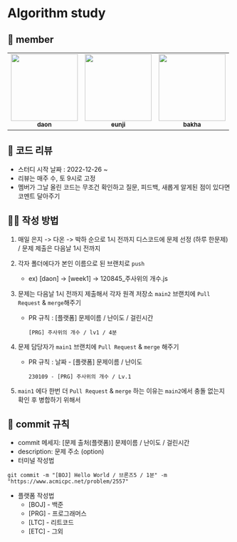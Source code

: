 # Algorithm study
## 🔰 member
<table><tr><td align="center"><a href="https://github.com/saseungg"><img src="https://user-images.githubusercontent.com/115215178/210618865-7185f216-6226-4e36-9187-2438236c59cf.png" width="150px;" alt=""/><br /><sub><b>daon</b></a><br/></td>

<td align="center"><a href="https://github.com/dmswl2030"><img src="https://user-images.githubusercontent.com/115215178/210617937-28971c29-97cc-450c-991d-183aabd5a922.png" width="150px;" alt=""/><br /><sub><b>eunji</b></a><br/></td>

<td align="center"><a href="https://github.com/bakhacode"><img src="https://user-images.githubusercontent.com/115215178/210696184-3efce43d-05b5-4148-881e-f055555a5b2f.png" width="150px;" alt=""/><br /><sub><b>bakha</b></a><br/></td>
</table>

## 🏁 코드 리뷰
- 스터디 시작 날짜 : 2022-12-26 ~
- 리뷰는 매주 수, 토 9시로 고정
- 멤버가 그날 올린 코드는 무조건 확인하고 질문, 피드백, 새롭게 알게된 점이 있다면 코멘트 달아주기

## 🏴‍☠️ 작성 방법

1. 매일 은지 -> 다온 -> 박하 순으로 1시 전까지 디스코드에 문제 선정 (하루 한문제) / 문제 제출은 다음날 1시 전까지

2. 각자 폴더에다가 본인 이름으로 된 브랜치로 `push`

   - ex) [daon] -> [week1] -> 120845_주사위의 개수.js

3. 문제는 다음날 1시 전까지 제출해서 각자 원격 저장소 `main2` 브랜치에 `Pull Request` & `merge`해주기

   - PR 규칙 : [플랫폼] 문제이름 / 난이도 / 걸린시간

     ```
     [PRG] 주사위의 개수 / lv1 / 4분
     ```

4. 문제 담당자가 `main1` 브랜치에 `Pull Request` & `merge` 해주기

   - PR 규칙 : 날짜 -  [플랫폼] 문제이름 / 난이도

     ```
     230109 - [PRG] 주사위의 개수 / Lv.1
     ```

5. `main1` 에다 한번 더 `Pull Request` & `merge` 하는 이유는 `main2`에서 충돌 없는지 확인 후 병합하기 위해서

## 🏴 commit 규칙

- commit 메세지: [문제 출처(플랫폼)] 문제이름 / 난이도 / 걸린시간
- description: 문제 주소 (option)
- 터미널 작성법
```
git commit -m "[BOJ] Hello World / 브론즈5 / 1분" -m "https://www.acmicpc.net/problem/2557"
```
- 플랫폼 작성법
  - [BOJ] - 백준
  - [PRG] - 프로그래머스
  - [LTC] - 리트코드
  - [ETC] - 그외
  
 


